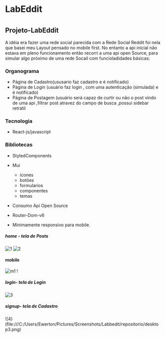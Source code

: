 #  <h1> LabEddit
#  <h2>Projeto-LabEddit

A idéia era fazer uma rede social parecida com a Rede Social Reddit foi nela que basei meu Layout pensado no mobile first.
No entanto a api inicial não estava em pleno funcionamento então recorri a uma api open Source, para simular algo próximo de uma rede Socail com funcioladidades básicas:

### Organograma

* Página de Cadastro(ususario faz cadastro e é notificado)
* Página de Login (usuário faz login , com uma autenticação (simulada) e é notificado)
* Página de Postagem (usuário  será capaz de curtir ou não o post vindo de uma api ,filtrar post atravez do campo de busca ,possui sidebar retrátil 

### Tecnologia
* React-js/javascript
### Bibliotecas
* StyledComponents
* Mui
    * ícones 
    * botões
    * formularios
    * componentes
    * temas
    
* Consumo Api Open Source
* Router-Dom-v6
* Minimamente responsivo para mobile.

##### home - tela de Posts
![1](https:/Ewerton/Pictures/Screenshots/Labbedit/repositorio/desktop1.png)
![2](file:///C:/Users/Ewerton/Pictures/Screenshots/Labbedit/repositorio/desktop2.png)
#### mobile
![m1](file:///C:/Users/Ewerton/Pictures/Screenshots/Labbedit/repositorio/mobile1.png)
!
##### login- tela de Login
![3](file:///C:/Users/Ewerton/Pictures/Screenshots/Labbedit/repositorio/desktop4.png)
##### signup- tela de Cadastro
![4}(file:///C:/Users/Ewerton/Pictures/Screenshots/Labbedit/repositorio/desktop3.png)
